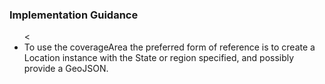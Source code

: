 <h3>Implementation Guidance</h3>
<ul>
<<li>To use the coverageArea the preferred form of reference is to create a Location instance with the State or region specified, and possibly provide a GeoJSON.</li>
</ul>